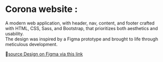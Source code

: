 <h1>Corona website :</h1>
<p>A modern web application, with header, nav, content, and footer crafted with HTML, CSS, Sass, and Bootstrap, that prioritizes both aesthetics and usability. <br>
The design was inspired by a Figma prototype and brought to life through meticulous development.</p>
🔗<a href="https://www.figma.com/design/Bvaq7Txk3PozaPIdqNmKcK/Covid-19-Landing-Page-For-Figma?node-id=1-2&node-type=frame">source Design on Figma via this link</a>
